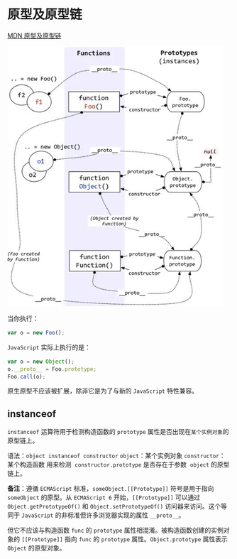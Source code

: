 <!--
 * @Author: tangdaoyong
 * @Date: 2021-01-29 09:22:42
 * @LastEditors: matiastang
 * @LastEditTime: 2023-07-26 14:25:47
 * @Description: 原型及原型链
-->
# 原型及原型链

[MDN 原型及原型链](https://developer.mozilla.org/zh-CN/docs/Web/JavaScript/Inheritance_and_the_prototype_chain)

![原型链](./imgs/原型链.jpeg)

当你执行：
```js
var o = new Foo();
```
`JavaScript` 实际上执行的是：
```js
var o = new Object();
o.__proto__ = Foo.prototype;
Foo.call(o);
```
原生原型不应该被扩展，除非它是为了与新的 `JavaScript` 特性兼容。

## instanceof

`instanceof` 运算符用于检测构造函数的 `prototype` 属性是否出现在`某个实例对象`的原型链上。

语法：`object instanceof constructor`
`object`：某个实例对象
`constructor`：某个构造函数
用来检测  `constructor.prototype` 是否存在于参数  `object` 的原型链上。

**备注**：遵循 `ECMAScript` 标准，`someObject.[[Prototype]]` 符号是用于指向 `someObject` 的原型。从 `ECMAScript 6` 开始，`[[Prototype]]` 可以通过 `Object.getPrototypeOf()` 和 `Object.setPrototypeOf()` 访问器来访问。这个等同于 `JavaScript` 的非标准但许多浏览器实现的属性 `__proto__`。

但它不应该与构造函数 `func` 的 `prototype` 属性相混淆。被构造函数创建的实例对象的 `[[Prototype]]` 指向 `func` 的 `prototype` 属性。`Object.prototype` 属性表示 `Object` 的原型对象。